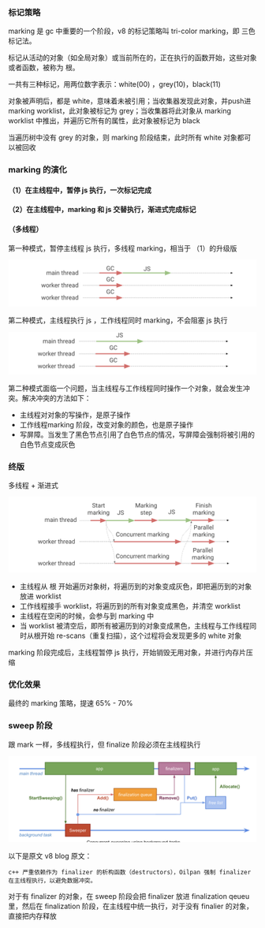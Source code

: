 

### 标记策略

marking 是 gc 中重要的一个阶段，v8 的标记策略叫 tri-color marking，即 三色 标记法。

标记从活动的对象（如全局对象）或当前所在的，正在执行的函数开始，这些对象或者函数，被称为 根。

一共有三种标记，用两位数字表示：white(00) ，grey(10)，black(11)

对象被声明后，都是 white，意味着未被引用；当收集器发现此对象，并push进 marking worklist，此对象被标记为 grey；当收集器将此对象从 marking worklist 中推出，并遍历它所有的属性，此对象被标记为 black

当遍历树中没有 grey 的对象，则 marking 阶段结束，此时所有 white 对象都可以被回收

### marking 的演化

#### （1）在主线程中，暂停 js 执行，一次标记完成

#### （2）在主线程中，marking 和 js 交替执行，渐进式完成标记

#### （多线程）

第一种模式，暂停主线程 js 执行，多线程 marking，相当于 （1）的升级版
                
<img src="https://github.com/HanLess/experience/blob/master/js/v8%E4%B8%8E%E6%80%A7%E8%83%BD%E4%BC%98%E5%8C%96/img/1.png" />


第二种模式，主线程执行 js ，工作线程同时 marking，不会阻塞 js 执行

<img src="https://github.com/HanLess/experience/blob/master/js/v8%E4%B8%8E%E6%80%A7%E8%83%BD%E4%BC%98%E5%8C%96/img/2.png" />


第二种模式面临一个问题，当主线程与工作线程同时操作一个对象，就会发生冲突。解决冲突的方法如下：

- 主线程对对象的写操作，是原子操作
- 工作线程marking 阶段，改变对象的颜色，也是原子操作
- 写屏障。当发生了黑色节点引用了白色节点的情况，写屏障会强制将被引用的白色节点变成灰色

### 终版

多线程 + 渐进式

<img src="https://github.com/HanLess/experience/blob/master/js/v8%E4%B8%8E%E6%80%A7%E8%83%BD%E4%BC%98%E5%8C%96/img/3.png" />

 - 主线程从 根 开始遍历对象树，将遍历到的对象变成灰色，即把遍历到的对象放进 worklist
 - 工作线程接手 worklist，将遍历到的所有对象变成黑色，并清空 worklist
 - 主线程在空闲的时候，会参与到 marking 中
 - 当 worklist 被清空后，即所有被遍历到的对象变成黑色，主线程与工作线程同时从根开始 re-scans（重复扫描），这个过程将会发现更多的 white 对象

marking 阶段完成后，主线程暂停 js 执行，开始销毁无用对象，并进行内存片压缩

### 优化效果

最终的 marking 策略，提速 65% - 70%


### sweep 阶段

跟 mark 一样，多线程执行，但 finalize 阶段必须在主线程执行

<img src="https://github.com/HanLess/experience/blob/master/js/v8%E4%B8%8E%E6%80%A7%E8%83%BD%E4%BC%98%E5%8C%96/img/sweeping.png" />

以下是原文 v8 blog 原文：

```
c++ 严重依赖作为 finalizer 的析构函数（destructors），Oilpan 强制 finalizer 在主线程执行，以避免数据冲突。
```

对于有 finalizer 的对象，在 sweep 阶段会把 finalizer 放进 finalization qeueu 里，然后在 finalization 阶段，在主线程中统一执行，对于没有 finalier 的对象，直接把内存释放


